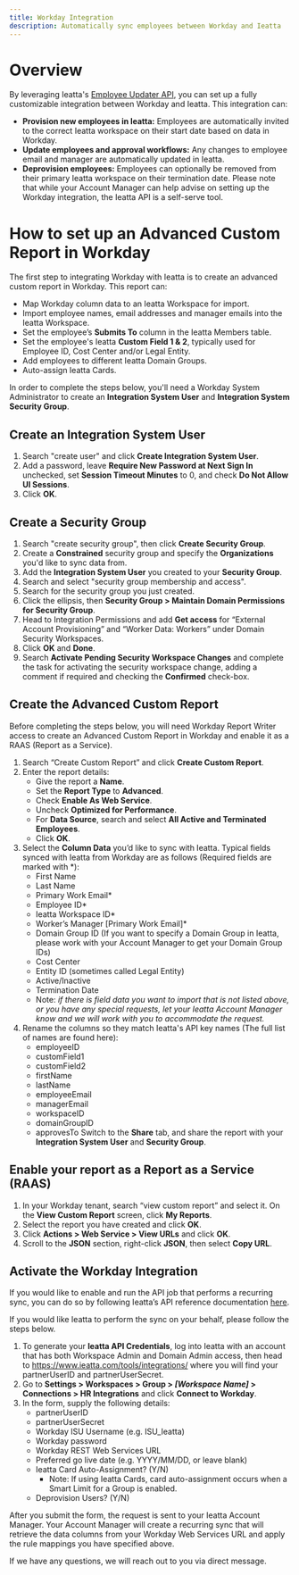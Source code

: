 ```yaml
---
title: Workday Integration
description: Automatically sync employees between Workday and Ieatta
---
```


# Overview
By leveraging Ieatta's [Employee Updater API](https://integrations.ieatta.com/Integration-Server/doc/employeeUpdater/), you can set up a fully customizable integration between Workday and Ieatta. This integration can:

- **Provision new employees in Ieatta:** Employees are automatically invited to the correct Ieatta workspace on their start date based on data in Workday.
- **Update employees and approval workflows:** Any changes to employee email and manager are automatically updated in Ieatta.
- **Deprovision employees:** Employees can optionally be removed from their primary Ieatta workspace on their termination date.
Please note that while your Account Manager can help advise on setting up the Workday integration, the Ieatta API is a self-serve tool.

# How to set up an Advanced Custom Report in Workday
The first step to integrating Workday with Ieatta is to create an advanced custom report in Workday. This report can:
- Map Workday column data to an Ieatta Workspace for import.
- Import employee names, email addresses and manager emails into the Ieatta Workspace.
- Set the employee’s **Submits To** column in the Ieatta Members table.
- Set the employee's Ieatta **Custom Field 1 & 2**, typically used for Employee ID, Cost Center and/or Legal Entity.
- Add employees to different Ieatta Domain Groups.
- Auto-assign Ieatta Cards.

In order to complete the steps below, you'll need a Workday System Administrator to create an **Integration System User** and **Integration System Security Group**.

## Create an Integration System User
1. Search "create user" and click **Create Integration System User**.
2. Add a password, leave **Require New Password at Next Sign In** unchecked, set **Session Timeout Minutes** to 0, and check **Do Not Allow UI Sessions**.
3. Click **OK**.

## Create a Security Group
1. Search "create security group", then click **Create Security Group**.
2. Create a **Constrained** security group and specify the **Organizations** you'd like to sync data from.
3. Add the **Integration System User** you created to your **Security Group**.
4. Search and select "security group membership and access".
5. Search for the security group you just created.
6. Click the ellipsis, then **Security Group > Maintain Domain Permissions for Security Group**.
7. Head to Integration Permissions and add **Get access** for “External Account Provisioning” and “Worker Data: Workers” under Domain Security Workspaces.
8. Click **OK** and **Done**.
9. Search **Activate Pending Security Workspace Changes** and complete the task for activating the security workspace change, adding a comment if required and checking the **Confirmed** check-box.

## Create the Advanced Custom Report
Before completing the steps below, you will need Workday Report Writer access to create an Advanced Custom Report in Workday and enable it as a RAAS (Report as a Service).

1. Search “Create Custom Report” and click **Create Custom Report**.
2. Enter the report details:
    - Give the report a **Name**.
    - Set the **Report Type** to **Advanced**.
    - Check **Enable As Web Service**.
    - Uncheck **Optimized for Performance**.
    - For **Data Source**, search and select **All Active and Terminated Employees**.
    - Click **OK**.
3. Select the **Column Data** you’d like to sync with Ieatta. Typical fields synced with Ieatta from Workday are as follows (Required fields are marked with \*):
    - First Name
    - Last Name
    - Primary Work Email\*
    - Employee ID\*
    - Ieatta Workspace ID\*
    - Worker’s Manager [Primary Work Email]\*
    - Domain Group ID (If you want to specify a Domain Group in Ieatta, please work with your Account Manager to get your Domain Group IDs)
    - Cost Center
    - Entity ID (sometimes called Legal Entity) 
    - Active/Inactive 
    - Termination Date
    - Note: _if there is field data you want to import that is not listed above, or you have any special requests, let your Ieatta Account Manager know and we will work with you to accommodate the request._
4. Rename the columns so they match Ieatta's API key names (The full list of names are found here):
    - employeeID
    - customField1
    - customField2
    - firstName
    - lastName
    - employeeEmail
    - managerEmail
    - workspaceID
    - domainGroupID
    - approvesTo
Switch to the **Share** tab, and share the report with your **Integration System User** and **Security Group**.

## Enable your report as a Report as a Service (RAAS)

1. In your Workday tenant, search “view custom report” and select it. On the **View Custom Report** screen, click **My Reports**.
2. Select the report you have created and click **OK**.
3. Click **Actions > Web Service > View URLs** and click **OK**.
4. Scroll to the **JSON** section, right-click **JSON**, then select **Copy URL**.

## Activate the Workday Integration

If you would like to enable and run the API job that performs a recurring sync, you can do so by following Ieatta’s API reference documentation [here](https://integrations.ieatta.com/Integration-Server/doc/employeeUpdater/#api-principles). 

If you would like Ieatta to perform the sync on your behalf, please follow the steps below.

1. To generate your **Ieatta API Credentials**, log into Ieatta with an account that has both Workspace Admin and Domain Admin access, then head to https://www.ieatta.com/tools/integrations/ where you will find your partnerUserID and partnerUserSecret.
2. Go to **Settings > Workspaces > Group > _[Workspace Name]_ > Connections > HR Integrations** and click **Connect to Workday**.
3. In the form, supply the following details:
    - partnerUserID
    - partnerUserSecret
    - Workday ISU Username (e.g. ISU_Ieatta)
    - Workday password
    - Workday REST Web Services URL
    - Preferred go live date (e.g. YYYY/MM/DD, or leave blank)
    - Ieatta Card Auto-Assignment? (Y/N)
        - Note: If using Ieatta Cards, card auto-assignment occurs when a Smart Limit for a Group is enabled.
    - Deprovision Users? (Y/N)

After you submit the form, the request is sent to your Ieatta Account Manager. Your Account Manager will create a recurring sync that will retrieve the data columns from your Workday Web Services URL and apply the rule mappings you have specified above.

If we have any questions, we will reach out to you via direct message.
